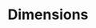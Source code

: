 ---
layout: default
bigquery: https://console.cloud.google.com/bigquery?p=covid-19-dimensions-ai&page=table&d=data&t=publications
contributors: Digital Science, https://www.digital-science.com/
cost: Free for personal, non-commercial use.
description: Dimensions contains more than 100 million publications, ranging from
  articles published in scholarly journals, books and book chapters, to preprints
  and conference proceedings. All publications are contextualized with linked data
  sets, funding, publications, patents, clinical trials, and policy documents. You
  can also view associated categories, funders, institutions, and researcher profiles.
documentation: https://docs.dimensions.ai/bigquery/index.html
last_edit: Mon, 04 Apr 2022 19:04:00 GMT
location: https://www.dimensions.ai/products/free/
maintained_by: Digital Science, https://www.digital-science.com/
schema_fields: '[''original_title'', ''family_members_ids'', ''research_orgs'', ''research_org_countries'',
  ''language'', ''type'', ''patent_ids'', ''brief_title'', ''category_icrp_ct'', ''associated_publication_id'',
  ''funder_orgs'', ''category_uoa'', ''priority_year'', ''open_access_categories'',
  ''funding_aud'', ''funding_nzd'', ''date_modified'', ''pmid'', ''filing_status'',
  ''granted_date'', ''resulting_publication_ids'', ''aliases'', ''proceedings_title'',
  ''date_normal'', ''gender'', ''category_hrcs_rac'', ''concepts'', ''research_org_city_names'',
  ''publication_year'', ''citations'', ''arxiv_id'', ''abstract'', ''filing_year'',
  ''family_count'', ''links'', ''repository_url'', ''conference'', ''funding_cad'',
  ''open_access_categories_v2'', ''book_series_title'', ''investigators'', ''category_rcdc'',
  ''category_sdg'', ''category_bra'', ''address'', ''created_date'', ''publication_date'',
  ''email_address'', ''acronym'', ''cpc'', ''subtitles'', ''isbn'', ''application_number'',
  ''associated_grant_ids'', ''original_assignee_countries'', ''foa_number'', ''research_org_country_names'',
  ''parent_id'', ''issue'', ''category_for'', ''expiration_date'', ''funder_org'',
  ''date'', ''priority_date'', ''active_years'', ''phase'', ''funder_org_cities'',
  ''citations_count'', ''end_date'', ''metrics'', ''resulting_publication_doi'', ''funding_currency'',
  ''date_online'', ''legal_events'', ''reference_ids'', ''mesh_headings'', ''category_hra'',
  ''end_year'', ''researcher_ids'', ''external_ids'', ''kind'', ''funding_usd'', ''grant_number'',
  ''conditions'', ''ipcr'', ''research_org_state_names'', ''pmcid'', ''relationships'',
  ''funding_eur'', ''inventor_names'', ''funding_gbp'', ''name'', ''original_assignee_orgs'',
  ''assignee_orgs'', ''embargo_date'', ''original_assignee'', ''clinical_trial_ids'',
  ''source_id'', ''doi'', ''date_imported_gbq'', ''family_id'', ''book_title'', ''research_org_cities'',
  ''description'', ''jurisdiction'', ''wikipedia_url'', ''pages'', ''granted_year'',
  ''repository_name'', ''publisher'', ''start_year'', ''mesh_terms'', ''funding_jpy'',
  ''established'', ''title'', ''funder_org_acronyms'', ''altmetrics'', ''original_abstract'',
  ''funder_org_countries'', ''categories'', ''status'', ''funder_countries'', ''supporting_grant_ids'',
  ''authors'', ''current_assignee_orgs'', ''citation_string'', ''category_icrp_cso'',
  ''publication_ids'', ''labels'', ''organisation_details'', ''current_assignee'',
  ''filing_date'', ''funding_chf'', ''registry'', ''associated_publication_arxiv_id'',
  ''types'', ''volume'', ''funding_amount'', ''editors'', ''id'', ''category_hrcs_hc'',
  ''associated_publication_pmid'', ''eisbn'', ''acknowledgements'', ''acronyms'',
  ''expiration_year'', ''start_date'', ''funder_org_state_codes'', ''repository_id'',
  ''license'', ''cited_by_ids'', ''journal'', ''date_inserted'', ''research_org_state_codes'',
  ''year'', ''funding_cny'', ''current_assignee_countries'', ''associated_publication_doi'',
  ''funding_details'', ''linkout'', ''interventions'', ''date_print'', ''legal_status'',
  ''journal_lists'', ''assignee_countries'']'
shortname: dimensions
tags:
- scholarly literature
- patents
- funding
- clinical trials
- academic profiles
terms_of_use: 'Use of both the Dimensions COVID-19 dataset and full Dimensions dataset
  are subject to the Dimensions Terms of use: https://www.dimensions.ai/policies-terms-legal '
title: Dimensions
uuid: dcff88bd-fe6b-4fdb-8159-809bf9d7bc1c
---